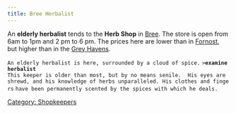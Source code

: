 ```yaml
---
title: Bree Herbalist
---
```


An **elderly herbalist** tends to the **Herb Shop** in
[Bree](Bree "wikilink"). The store is open from 6am to 1pm and 2 pm to 6
pm. The prices here are lower than in [Fornost](Fornost "wikilink"), but
higher than in the [Grey Havens](Grey_Havens "wikilink").

`An elderly herbalist is here, surrounded by a cloud of spice.`
`>`**`examine herbalist`**
`This keeper is older than most, but by no means senile.  His eyes are `
`shrewd, and his knowledge of herbs unparalleled. His clothes and fingers`
`have been permanently scented by the spices with which he deals.`

[Category: Shopkeepers](Category:_Shopkeepers "wikilink")